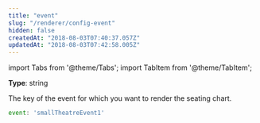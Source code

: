 ```yaml
---
title: "event"
slug: "/renderer/config-event"
hidden: false
createdAt: "2018-08-03T07:40:37.057Z"
updatedAt: "2018-08-03T07:42:58.005Z"
---
```


import Tabs from '@theme/Tabs';
import TabItem from '@theme/TabItem';

**Type**: string  

The key of the event for which you want to render the seating chart.

```javascript
event: 'smallTheatreEvent1'
```

